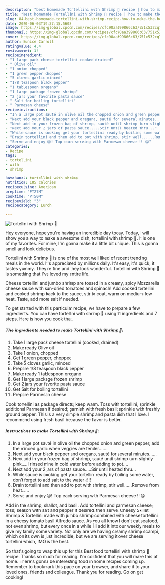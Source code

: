 ```yaml
---
description: "best homemade Tortellini with Shrimp 🍤 recipe | how to make the best Tortellini with Shrimp 🍤"
title: "best homemade Tortellini with Shrimp 🍤 recipe | how to make the best Tortellini with Shrimp 🍤"
slug: 84-best-homemade-tortellini-with-shrimp-recipe-how-to-make-the-best-tortellini-with-shrimp
date: 2020-06-03T19:37:15.560Z
image: https://img-global.cpcdn.com/recipes/cfc90aa399866c63/751x532cq70/tortellini-with-shrimp-🍤-recipe-main-photo.jpg
thumbnail: https://img-global.cpcdn.com/recipes/cfc90aa399866c63/751x532cq70/tortellini-with-shrimp-🍤-recipe-main-photo.jpg
cover: https://img-global.cpcdn.com/recipes/cfc90aa399866c63/751x532cq70/tortellini-with-shrimp-🍤-recipe-main-photo.jpg
author: Eunice Carroll
ratingvalue: 4.4
reviewcount: 14
recipeingredient:
- "1 large pack cheese tortellini cooked drained"
- " Olive oil"
- "1 onion chopped"
- "1 green pepper chopped"
- "5 cloves garlic minced"
- "1/8 teaspoon black pepper"
- "1 tablespoon oregano"
- "1 large package frozen shrimp"
- "2 jars your favorite pasta sauce"
- " Salt for boiling tortellini"
- " Parmesan cheese"
recipeinstructions:
- "In a large pot sauté in olive oil the chopped onion and green pepper, add the minced garlic when veggies are tender......."
- "Next add your black pepper and oregano, sauté for several minutes......"
- "Next add in your frozen bag of shrimp, sauté until shrimp turn slightly pink.....I rinsed mine in cold water before adding to pot...."
- "Next add your 2 jars of pasta sauce.....Stir until heated thru..."
- "While sauce is cooking get your tortellini ready by boiling some water, don’t forget to add salt to the water 💧!!!"
- "Drain tortellini and then add to pot with shrimp, stir well......Remove from heat......"
- "Serve and enjoy 😉! Top each serving with Parmesan cheese !! 😋"
categories:
- Recipe
tags:
- tortellini
- with
- shrimp

katakunci: tortellini with shrimp 
nutrition: 185 calories
recipecuisine: American
preptime: "PT27M"
cooktime: "PT50M"
recipeyield: "3"
recipecategory: Lunch

---
```



![Tortellini with Shrimp 🍤](https://img-global.cpcdn.com/recipes/cfc90aa399866c63/751x532cq70/tortellini-with-shrimp-🍤-recipe-main-photo.jpg)

Hey everyone, hope you're having an incredible day today. Today, I will show you a way to make a awesome dish, tortellini with shrimp 🍤. It is one of my favorites. For mine, I'm gonna make it a little bit unique. This is gonna smell and look delicious.

Tortellini with Shrimp 🍤 is one of the most well liked of recent trending meals in the world. It's appreciated by millions daily. It's easy, it's quick, it tastes yummy. They're fine and they look wonderful. Tortellini with Shrimp 🍤 is something that I've loved my entire life.

Cheese tortellini and jumbo shrimp are tossed in a creamy, spicy Mozzarella cheese sauce with sun-dried tomatoes and spinach! Add cooked tortellini and cooked shrimp back to the sauce, stir to coat, warm on medium-low heat. Taste, add more salt if needed.


To get started with this particular recipe, we have to prepare a few ingredients. You can have tortellini with shrimp 🍤 using 11 ingredients and 7 steps. Here is how you cook that.

<!--inarticleads1-->

##### The ingredients needed to make Tortellini with Shrimp 🍤:

1. Take 1 large pack cheese tortellini (cooked, drained)
1. Make ready  Olive oil
1. Take 1 onion, chopped
1. Get 1 green pepper, chopped
1. Take 5 cloves garlic, minced
1. Prepare 1/8 teaspoon black pepper
1. Make ready 1 tablespoon oregano
1. Get 1 large package frozen shrimp
1. Get 2 jars your favorite pasta sauce
1. Get  Salt for boiling tortellini
1. Prepare  Parmesan cheese


Cook tortellini as package directs; keep warm. Toss with tortellini, sprinkle additional Parmesan if desired; garnish with fresh basil; sprinkle with freshly ground pepper. This is a very simple shrimp and pasta dish that I love. I recommend using fresh basil because the flavor is better. 

<!--inarticleads2-->

##### Instructions to make Tortellini with Shrimp 🍤:

1. In a large pot sauté in olive oil the chopped onion and green pepper, add the minced garlic when veggies are tender.......
1. Next add your black pepper and oregano, sauté for several minutes......
1. Next add in your frozen bag of shrimp, sauté until shrimp turn slightly pink.....I rinsed mine in cold water before adding to pot....
1. Next add your 2 jars of pasta sauce.....Stir until heated thru...
1. While sauce is cooking get your tortellini ready by boiling some water, don’t forget to add salt to the water 💧!!!
1. Drain tortellini and then add to pot with shrimp, stir well......Remove from heat......
1. Serve and enjoy 😉! Top each serving with Parmesan cheese !! 😋


Add in the shrimp, shallot, and basil. Add tortellini and parmesan cheese; toss; season with salt and pepper if desired, then serve. Cheesy Skillet Shrimp &amp; Tortellini made with jumbo shrimp combined with cheese tortellini in a cheesy tomato basil Alfredo sauce. As you all know I don&#39;t eat seafood, not even shrimp, but every once in a while I&#39;ll add it into our weekly meals to give my family some variety. Not only are we having creamy shrimp scampi, which on its own is just incredible, but we are serving it over cheese tortellini which, IMO is the best. 

So that's going to wrap this up for this Best food tortellini with shrimp 🍤 recipe. Thanks so much for reading. I'm confident that you will make this at home. There's gonna be interesting food in home recipes coming up. Remember to bookmark this page on your browser, and share it to your loved ones, friends and colleague. Thank you for reading. Go on get cooking!
